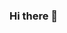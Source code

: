 ### Hi there 👋

<!--
**THEMrinaal/TheMrinaal** is a ✨ _special_ ✨ repository because its `README.md` (this file) appears on your GitHub profile.

Here are some ideas to get you started:

- 🔭 I’m currently working on ...
- 🌱 I’m currently learning ...
- 👯 I’m looking to collaborate on Machine Learning Projects/Hackathons/Competition
- 🤔 I’m looking for help with ...
- 💬 Ask me about Data Science
- 📫 How to reach me: mrinaal1234@gmail.com
- 😄 Pronouns: ...
- ⚡ Fun fact: I rode a bike for 32km in a single day with just 2 gatorade bottle :)
-->
